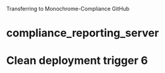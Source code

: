 Transferring to Monochrome-Compliance GitHub

# compliance_reporting_server

# Clean deployment trigger 6
